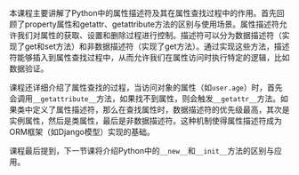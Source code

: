 本课程主要讲解了Python中的属性描述符及其在属性查找过程中的作用。首先回顾了property属性和getattr、getattribute方法的区别与使用场景。属性描述符允许我们对属性的获取、设置和删除过程进行控制。描述符可以分为数据描述符（实现了get和set方法）和非数据描述符（实现了get方法）。通过实现这些方法，描述符能够插入到属性查找过程中，从而允许我们在属性访问时执行特定的逻辑，比如数据验证。

课程还详细介绍了属性查找的过程，当访问对象的属性（如`user.age`）时，首先会调用`__getattribute__`方法，如果找不到属性，则会触发`__getattr__`方法。如果类中定义了属性描述符，那么在查找属性时，数据描述符的优先级最高，其次是实例属性，然后是类属性，最后是非数据描述符。这种机制使得属性描述符成为ORM框架（如Django模型）实现的基础。

课程最后提到，下一节课将介绍Python中的`__new__`和`__init__`方法的区别与应用。